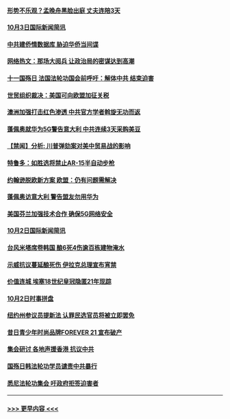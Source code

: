 #### [形势不乐观？孟晚舟黑脸出庭 丈夫连陪3天](../pages/prog202/a102678995.md?t=10041301) 
#### [10月3日国际新闻简讯](../pages/prog202/a102678958.md?t=10041301) 
#### [中共建侨情数据库 胁迫华侨当间谍](../pages/prog202/a102678974.md?t=10041301) 
#### [网络热文：那场大阅兵 让政治局的密谋达到高潮](../pages/prog202/a102678815.md?t=10041301) 
#### [十一国殇日 法国法轮功国会前呼吁：解体中共 结束迫害](../pages/prog202/a102678783.md?t=10041301) 
#### [世贸组织裁决：美国可向欧盟加征关税](../pages/prog202/a102678711.md?t=10041301) 
#### [澳洲加强打击红色渗透 中共官方学者斡旋无功而返](../pages/prog202/a102678643.md?t=10041301) 
#### [蓬佩奥就华为5G警告意大利 中共连续3天采购美豆](../pages/prog202/a102678639.md?t=10041301) 
#### [【禁闻】分析: 川普弹劾案对美中贸易战的影响](../pages/prog202/a102678633.md?t=10041301) 
#### [特鲁多：如胜选将禁止AR-15半自动步枪](../pages/prog202/a102678520.md?t=10041301) 
#### [约翰逊脱欧新方案 欧盟：仍有问题需解决](../pages/prog202/a102678492.md?t=10041301) 
#### [蓬佩奥访意大利 警告盟友勿用华为](../pages/prog202/a102678496.md?t=10041301) 
#### [美国芬兰加强技术合作 确保5G网络安全](../pages/prog202/a102678456.md?t=10041301) 
#### [10月2日国际新闻简讯](../pages/prog202/a102678272.md?t=10041301) 
#### [台风米塔席卷韩国 酿6死4伤逾百栋建物淹水](../pages/prog202/a102678239.md?t=10041301) 
#### [示威抗议蔓延酿死伤 伊拉克总理宣布宵禁](../pages/prog202/a102678219.md?t=10041301) 
#### [价值连城 埃塞18世纪皇冠隐匿21年现踪](../pages/prog202/a102678062.md?t=10041301) 
#### [10月2日时事拼盘](../pages/prog202/a102677932.md?t=10041301) 
#### [纽约州参议员提新法 认罪民选官员将被立即罢免](../pages/prog202/a102677882.md?t=10041301) 
#### [昔日青少年时尚品牌FOREVER 21 宣布破产](../pages/prog202/a102677820.md?t=10041301) 
#### [集会研讨 各地声援香港 抗议中共](../pages/prog202/a102677679.md?t=10041301) 
#### [国殇日韩法轮功学员谴责中共暴行](../pages/prog202/a102677646.md?t=10041301) 
#### [悉尼法轮功集会 吁政府拒签迫害者](../pages/prog202/a102677488.md?t=10041301) 

----
#### [ >>> 更早内容 <<< ](../indexes/prog202-earlier.md)
